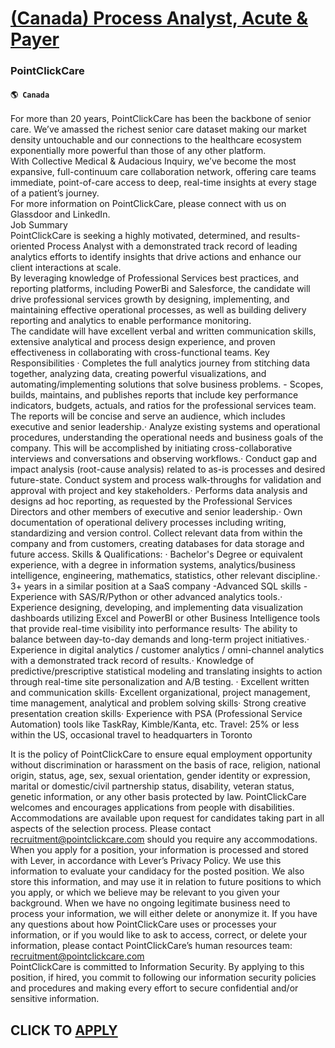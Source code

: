 # [(Canada) Process Analyst, Acute & Payer](https://www.remotewlb.com/apply/canada-process-analyst-acute-payer)  
### PointClickCare  
#### `🌎 Canada`  
For more than 20 years, PointClickCare has been the backbone of senior care. We’ve amassed the richest senior care dataset making our market density untouchable and our connections to the healthcare ecosystem exponentially more powerful than those of any other platform.  
With Collective Medical & Audacious Inquiry, we’ve become the most expansive, full-continuum care collaboration network, offering care teams immediate, point-of-care access to deep, real-time insights at every stage of a patient’s journey.  
For more information on PointClickCare, please connect with us on Glassdoor and LinkedIn.  
Job Summary  
PointClickCare is seeking a highly motivated, determined, and results-oriented Process Analyst with a demonstrated track record of leading analytics efforts to identify insights that drive actions and enhance our client interactions at scale.  
By leveraging knowledge of Professional Services best practices, and reporting platforms, including PowerBi and Salesforce, the candidate will drive professional services growth by designing, implementing, and maintaining effective operational processes, as well as building delivery reporting and analytics to enable performance monitoring.  
The candidate will have excellent verbal and written communication skills, extensive analytical and process design experience, and proven effectiveness in collaborating with cross-functional teams. Key Responsibilities · Completes the full analytics journey from stitching data together, analyzing data, creating powerful visualizations, and automating/implementing solutions that solve business problems. - Scopes, builds, maintains, and publishes reports that include key performance indicators, budgets, actuals, and ratios for the professional services team. The reports will be concise and serve an audience, which includes executive and senior leadership.· Analyze existing systems and operational procedures, understanding the operational needs and business goals of the company. This will be accomplished by initiating cross-collaborative interviews and conversations and observing workflows.· Conduct gap and impact analysis (root-cause analysis) related to as-is processes and desired
future-state. Conduct system and process walk-throughs for validation and approval with project and key stakeholders.· Performs data analysis and designs ad hoc reporting, as requested by the Professional Services Directors and other members of executive and senior leadership.· Own documentation of operational delivery processes including writing, standardizing and version control. Collect relevant data from within the company and from customers, creating databases for data storage and future access. Skills & Qualifications: · Bachelor's Degree or equivalent experience, with a degree in information systems, analytics/business intelligence, engineering, mathematics, statistics, other relevant discipline.· 3+ years in a similar position at a SaaS company -Advanced SQL skills -Experience with SAS/R/Python or other advanced analytics tools.· Experience designing, developing, and implementing data visualization dashboards utilizing Excel and PowerBI or other Business Intelligence tools that
provide real-time visibility into performance results· The ability to balance between day-to-day demands and long-term project initiatives.· Experience in digital analytics / customer analytics / omni-channel analytics with a demonstrated track record of results.· Knowledge of predictive/prescriptive statistical modeling and translating insights to action through real-time site personalization and A/B testing. · Excellent written and communication skills· Excellent organizational, project management, time management, analytical and problem solving skills· Strong creative presentation creation skills· Experience with PSA (Professional Service Automation) tools like TaskRay, Kimble/Kanta, etc. Travel: 25% or less within the US, occasional travel to headquarters in Toronto  
  
It is the policy of PointClickCare to ensure equal employment opportunity without discrimination or harassment on the basis of race, religion, national origin, status, age, sex, sexual orientation, gender identity or expression, marital or domestic/civil partnership status, disability, veteran status, genetic information, or any other basis protected by law. PointClickCare welcomes and encourages applications from people with disabilities. Accommodations are available upon request for candidates taking part in all aspects of the selection process. Please contact recruitment@pointclickcare.com should you require any accommodations.  
When you apply for a position, your information is processed and stored with Lever, in accordance with Lever’s Privacy Policy. We use this information to evaluate your candidacy for the posted position. We also store this information, and may use it in relation to future positions to which you apply, or which we believe may be relevant to you given your background. When we have no ongoing legitimate business need to process your information, we will either delete or anonymize it. If you have any questions about how PointClickCare uses or processes your information, or if you would like to ask to access, correct, or delete your information, please contact PointClickCare’s human resources team: recruitment@pointclickcare.com  
PointClickCare is committed to Information Security. By applying to this position, if hired, you commit to following our information security policies and procedures and making every effort to secure confidential and/or sensitive information.  
## CLICK TO [APPLY](https://www.remotewlb.com/apply/canada-process-analyst-acute-payer)

